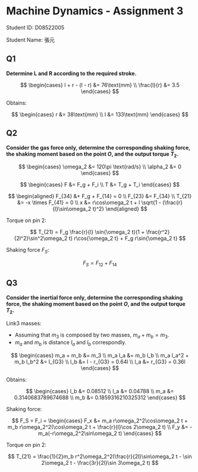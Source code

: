 # Machine Dynamics - Assignment 3

Student ID: D08522005

Student Name: 張元

## Q1

**Determine L and R according to the required stroke.**

$$
\begin{cases}
l + r - (l - r) &= 76\text{mm}
\\
\frac{l}{r} &= 3.5
\end{cases}
$$

Obtains:

$$
\begin{cases}
r &= 38\text{mm}
\\
l &= 133\text{mm}
\end{cases}
$$

## Q2

**Consider the gas force only, determine the corresponding shaking force, the shaking moment based on the
point $O$, and the output torque $T_2$.**

$$
\begin{cases}
\omega_2 &= 120\pi \text{rad/s}
\\
\alpha_2 &= 0
\end{cases}
$$

$$
\begin{cases}
F &= F_g + F_i
\\
T &= T_g + T_i
\end{cases}
$$

$$
\begin{aligned}
F_{34} &+ F_g + F_{14} = 0
\\
F_{23} &= F_{34}
\\
T_{21} &= -x \times F_{41} = 0
\\
x &= r\cos\omega_2 t + l \sqrt{1 - (\frac{r}{l}\sin\omega_2 t)^2}
\end{aligned}
$$

Torque on pin 2:

$$
T_{21} = F_g \frac{r}{l} \sin{\omega_2 t}(1 + \frac{r^2}{2l^2}\sin^2\omega_2 t) r\cos{\omega_2 t} + F_g r\sin{\omega_2 t}
$$

Shaking force $F_S$:

$$
F_S = F_{12} + F_{14}
$$

## Q3

**Consider the inertial force only, determine the corresponding shaking force, the shaking moment based on
the point $O$, and the output torque $T_2$.**

Link3 masses:

+ Assuming that $m_3$ is composed by two masses, $m_a + m_b = m_3$.
+ $m_a$ and $m_b$ is distance $l_a$ and $l_b$ correspondly.

$$
\begin{cases}
m_a + m_b &= m_3
\\
m_a l_a &= m_b l_b
\\
m_a l_a^2 + m_b l_b^2 &= I_{G3}
\\
l_b &= l - r_{G3} = 0.64l
\\
l_a &= r_{G3} = 0.36l
\end{cases}
$$

Obtains:

$$
\begin{cases}
l_b &= 0.08512
\\
l_a &= 0.04788
\\
m_a &= 0.3140683789674688
\\
m_b &= 0.1859316210325312
\end{cases}
$$

Shaking force:

$$
F_S = F_i = \begin{cases}
F_x &= m_a r\omega_2^2\cos\omega_2 t + m_b r\omega_2^2(\cos\omega_2 t + \frac{r}{l}\cos 2\omega_2 t)
\\
F_y &= -m_a(-r\omega_2^2\sin\omega_2 t)
\end{cases}
$$

Torque on pin 2:

$$
T_{21} = \frac{1}{2}m_b r^2\omega_2^2(\frac{r}{2l}\sin\omega_2 t - \sin 2\omega_2 t - \frac{3r}{2l}\sin 3\omega_2 t)
$$
